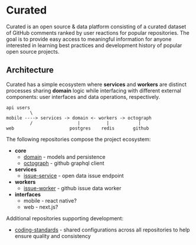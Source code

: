 # Curated

Curated is an open source & data platform consisting of a curated dataset of GitHub comments ranked by user reactions for popular repositories. The goal is to provide easy access to meaningful information for anyone interested in learning best practices and development history of popular open source projects.

## Architecture

Curated has a simple ecosystem where **services** and **workers** are distinct processes sharing **domain** logic while interfacing with different external components: user interfaces and data operations, respectively.

```
api users
         \
mobile ----> services -> domain <- workers -> octograph
         /                 |          |           |
web                     postgres    redis       github
```

The following repositories compose the project ecosystem:

* **core**
  * [domain](https://github.com/curated/domain) - models and persistence
  * [octograph](https://github.com/curated/octograph) - github graphql client
* **services**
  * [issue-service](https://github.com/curated/issue-service) - open data issue endpoint
* **workers**
  * [issue-worker](https://github.com/curated/issue-worker) - github issue data worker
* **interfaces**
  * mobile - react native?
  * web - next.js?

Additional repositories supporting development:

* [coding-standards](https://github.com/curated/coding-standards) - shared configurations across all repositories to help ensure quality and consistency
